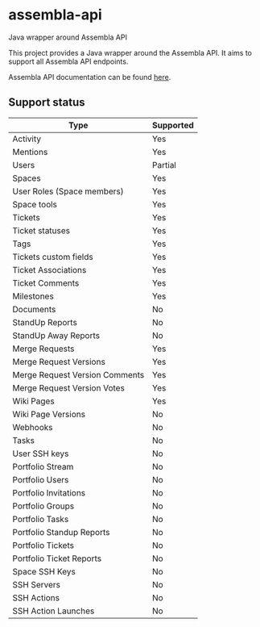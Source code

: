 # assembla-api

Java wrapper around Assembla API

This project provides a Java wrapper around the Assembla API. It aims to support
all Assembla API endpoints. 

Assembla API documentation can be found [here](https://api-doc.assembla.com/content/api_reference.html).

## Support status

| Type                           | Supported |
|--------------------------------|-----------|
| Activity                       | Yes       | 
| Mentions                       | Yes       |
| Users                          | Partial   |
| Spaces                         | Yes       |
| User Roles (Space members)     | Yes       |
| Space tools                    | Yes       | 
| Tickets                        | Yes       |
| Ticket statuses                | Yes       |
| Tags                           | Yes       |
| Tickets custom fields          | Yes       |
| Ticket Associations            | Yes       |
| Ticket Comments                | Yes       |
| Milestones                     | Yes       |
| Documents                      | No        |
| StandUp Reports                | No        |
| StandUp Away Reports           | No        |
| Merge Requests                 | Yes       |
| Merge Request Versions         | Yes       |
| Merge Request Version Comments | Yes       |
| Merge Request Version Votes    | Yes       |
| Wiki Pages                     | Yes       | 
| Wiki Page Versions             | No        |
| Webhooks                       | No        |
| Tasks                          | No        |
| User SSH keys                  | No        |
| Portfolio Stream               | No        |
| Portfolio Users                | No        |
| Portfolio Invitations          | No        |
| Portfolio Groups               | No        |
| Portfolio Tasks                | No        |
| Portfolio Standup Reports      | No        |
| Portfolio Tickets              | No        |
| Portfolio Ticket Reports       | No        |
| Space SSH Keys                 | No        |
| SSH Servers                    | No        |
| SSH Actions                    | No        |
| SSH Action Launches            | No        |


